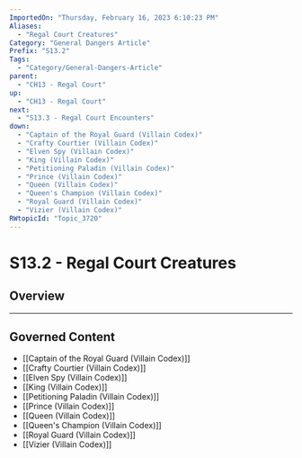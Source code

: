 ```yaml
---
ImportedOn: "Thursday, February 16, 2023 6:10:23 PM"
Aliases:
  - "Regal Court Creatures"
Category: "General Dangers Article"
Prefix: "S13.2"
Tags:
  - "Category/General-Dangers-Article"
parent:
  - "CH13 - Regal Court"
up:
  - "CH13 - Regal Court"
next:
  - "S13.3 - Regal Court Encounters"
down:
  - "Captain of the Royal Guard (Villain Codex)"
  - "Crafty Courtier (Villain Codex)"
  - "Elven Spy (Villain Codex)"
  - "King (Villain Codex)"
  - "Petitioning Paladin (Villain Codex)"
  - "Prince (Villain Codex)"
  - "Queen (Villain Codex)"
  - "Queen's Champion (Villain Codex)"
  - "Royal Guard (Villain Codex)"
  - "Vizier (Villain Codex)"
RWtopicId: "Topic_3720"
---
```

# S13.2 - Regal Court Creatures
## Overview
---
## Governed Content
- [[Captain of the Royal Guard (Villain Codex)]]
- [[Crafty Courtier (Villain Codex)]]
- [[Elven Spy (Villain Codex)]]
- [[King (Villain Codex)]]
- [[Petitioning Paladin (Villain Codex)]]
- [[Prince (Villain Codex)]]
- [[Queen (Villain Codex)]]
- [[Queen's Champion (Villain Codex)]]
- [[Royal Guard (Villain Codex)]]
- [[Vizier (Villain Codex)]]

